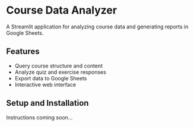 # Course Data Analyzer

A Streamlit application for analyzing course data and generating reports in Google Sheets.

## Features
- Query course structure and content
- Analyze quiz and exercise responses
- Export data to Google Sheets
- Interactive web interface

## Setup and Installation
Instructions coming soon...